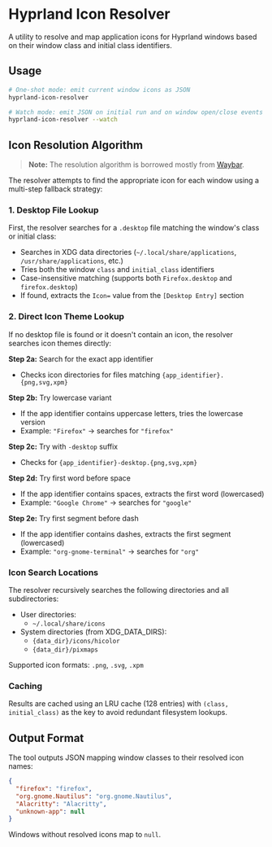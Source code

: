 # Hyprland Icon Resolver

A utility to resolve and map application icons for Hyprland windows based on their window class and initial class identifiers.

## Usage

```bash
# One-shot mode: emit current window icons as JSON
hyprland-icon-resolver

# Watch mode: emit JSON on initial run and on window open/close events
hyprland-icon-resolver --watch
```

## Icon Resolution Algorithm

> **Note:** The resolution algorithm is borrowed mostly from [Waybar](https://github.com/Alexays/Waybar).

The resolver attempts to find the appropriate icon for each window using a multi-step fallback strategy:

### 1. Desktop File Lookup

First, the resolver searches for a `.desktop` file matching the window's class or initial class:

- Searches in XDG data directories (`~/.local/share/applications`, `/usr/share/applications`, etc.)
- Tries both the window `class` and `initial_class` identifiers
- Case-insensitive matching (supports both `Firefox.desktop` and `firefox.desktop`)
- If found, extracts the `Icon=` value from the `[Desktop Entry]` section

### 2. Direct Icon Theme Lookup

If no desktop file is found or it doesn't contain an icon, the resolver searches icon themes directly:

**Step 2a:** Search for the exact app identifier
- Checks icon directories for files matching `{app_identifier}.{png,svg,xpm}`

**Step 2b:** Try lowercase variant
- If the app identifier contains uppercase letters, tries the lowercase version
- Example: `"Firefox"` → searches for `"firefox"`

**Step 2c:** Try with `-desktop` suffix
- Checks for `{app_identifier}-desktop.{png,svg,xpm}`

**Step 2d:** Try first word before space
- If the app identifier contains spaces, extracts the first word (lowercased)
- Example: `"Google Chrome"` → searches for `"google"`

**Step 2e:** Try first segment before dash
- If the app identifier contains dashes, extracts the first segment (lowercased)
- Example: `"org-gnome-terminal"` → searches for `"org"`

### Icon Search Locations

The resolver recursively searches the following directories and all subdirectories:
- User directories:
  - `~/.local/share/icons`
- System directories (from XDG_DATA_DIRS):
  - `{data_dir}/icons/hicolor`
  - `{data_dir}/pixmaps`

Supported icon formats: `.png`, `.svg`, `.xpm`

### Caching

Results are cached using an LRU cache (128 entries) with `(class, initial_class)` as the key to avoid redundant filesystem lookups.

## Output Format

The tool outputs JSON mapping window classes to their resolved icon names:

```json
{
  "firefox": "firefox",
  "org.gnome.Nautilus": "org.gnome.Nautilus",
  "Alacritty": "Alacritty",
  "unknown-app": null
}
```

Windows without resolved icons map to `null`.
